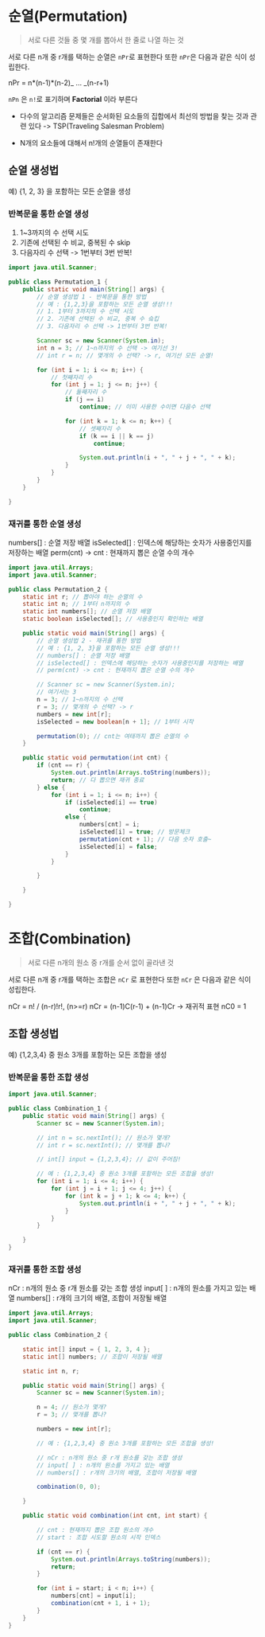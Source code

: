# 순열(Permutation)

> 서로 다른 것들 중 몇 개를 뽑아서 한 줄로 나열 하는 것

서로 다른 n개 중 r개를 택하는 순열은 `nPr`로 표현한다
또한 `nPr`은 다음과 같은 식이 성립한다.

nPr = n*(n-1)*(n-2)_ ... _(n-r+1)

`nPn` 은 `n!`로 표기하며 **Factorial** 이라 부른다

- 다수의 알고리즘 문제들은 순서화된 요소들의 집합에서 최선의 방법을 찾는 것과 관련 있다
  -> TSP(Traveling Salesman Problem)

- N개의 요소들에 대해서 n!개의 순열들이 존재한다

## 순열 생성법

예) {1, 2, 3} 을 포함하는 모든 순열을 생성

### 반복문을 통한 순열 생성

1. 1~3까지의 수 선택 시도
2. 기존에 선택된 수 비교, 중복된 수 skip
3. 다음자리 수 선택 -> 1번부터 3번 반복!

```java
import java.util.Scanner;

public class Permutation_1 {
    public static void main(String[] args) {
        // 순열 생성법 1 - 반복문을 통한 방법
        // 예 : {1,2,3}을 포함하는 모든 순열 생성!!!
        // 1. 1부터 3까지의 수 선택 시도
        // 2. 기존에 선택된 수 비교, 중복 수 슼킵
        // 3. 다음자리 수 선택 -> 1번부터 3번 반복!

        Scanner sc = new Scanner(System.in);
        int n = 3; // 1~n까지의 수 선택 -> 여기선 3!
        // int r = n; // 몇개의 수 선택? -> r, 여기선 모든 순열!

        for (int i = 1; i <= n; i++) {
            // 첫째자리 수
            for (int j = 1; j <= n; j++) {
                // 둘째자리 수
                if (j == i)
                    continue; // 이미 사용한 수이면 다음수 선택

                for (int k = 1; k <= n; k++) {
                    // 셋째자리 수
                    if (k == i || k == j)
                        continue;

                    System.out.println(i + ", " + j + ", " + k);
                }
            }
        }
    }

}

```

### 재귀를 통한 순열 생성

numbers[] : 순열 저장 배열
isSelected[] : 인덱스에 해당하는 숫자가 사용중인지를 저장하는 배열
perm(cnt) -> cnt : 현재까지 뽑은 순열 수의 개수

```java
import java.util.Arrays;
import java.util.Scanner;

public class Permutation_2 {
    static int r; // 뽑아야 하는 순열의 수
    static int n; // 1부터 n까지의 수
    static int numbers[]; // 순열 저장 배열
    static boolean isSelected[]; // 사용중인지 확인하는 배열

    public static void main(String[] args) {
        // 순열 생성법 2 - 재귀를 통한 방법
        // 예 : {1, 2, 3}을 포함하는 모든 순열 생성!!!
        // numbers[] : 순열 저장 배열
        // isSelected[] : 인덱스에 해당하는 숫자가 사용중인지를 저장하는 배열
        // perm(cnt) -> cnt : 현재까지 뽑은 순열 수의 개수

        // Scanner sc = new Scanner(System.in);
        // 여기서는 3
        n = 3; // 1~n까지의 수 선택
        r = 3; // 몇개의 수 선택? -> r
        numbers = new int[r];
        isSelected = new boolean[n + 1]; // 1부터 시작

        permutation(0); // cnt는 여태까지 뽑은 순열의 수
    }

    public static void permutation(int cnt) {
        if (cnt == r) {
            System.out.println(Arrays.toString(numbers));
            return; // 다 뽑으면 재귀 종료
        } else {
            for (int i = 1; i <= n; i++) {
                if (isSelected[i] == true)
                    continue;
                else {
                    numbers[cnt] = i;
                    isSelected[i] = true; // 방문체크
                    permutation(cnt + 1); // 다음 숫자 호출~
                    isSelected[i] = false;
                }
            }

        }

    }

}

```

# 조합(Combination)

> 서로 다른 n개의 원소 중 r개를 순서 없이 골라낸 것

서로 다른 n개 중 r개를 택하는 조합은 `nCr` 로 표현한다
또한 `nCr` 은 다음과 같은 식이 성립한다.

nCr = n! / (n-r)!r!, (n>=r)
nCr = (n-1)C(r-1) + (n-1)Cr -> 재귀적 표현
nC0 = 1

## 조합 생성법

예) {1,2,3,4} 중 원소 3개를 포함하는 모든 조합을 생성

### 반복문을 통한 조합 생성

```java
import java.util.Scanner;

public class Combination_1 {
    public static void main(String[] args) {
        Scanner sc = new Scanner(System.in);

        // int n = sc.nextInt(); // 원소가 몇개?
        // int r = sc.nextInt(); // 몇개를 뽑나?

        // int[] input = {1,2,3,4}; // 값이 주어짐!

        // 예 : {1,2,3,4} 중 원소 3개를 포함하는 모든 조합을 생성!
        for (int i = 1; i <= 4; i++) {
            for (int j = i + 1; j <= 4; j++) {
                for (int k = j + 1; k <= 4; k++) {
                    System.out.println(i + ", " + j + ", " + k);
                }
            }
        }

    }
}

```

### 재귀를 통한 조합 생성

nCr : n개의 원소 중 r개 원소를 갖는 조합 생성
input[ ] : n개의 원소를 가지고 있는 배열
numbers[] : r개의 크기의 배열, 조합이 저장될 배열

```java
import java.util.Arrays;
import java.util.Scanner;

public class Combination_2 {

    static int[] input = { 1, 2, 3, 4 };
    static int[] numbers; // 조합이 저장될 배열

    static int n, r;

    public static void main(String[] args) {
        Scanner sc = new Scanner(System.in);

        n = 4; // 원소가 몇개?
        r = 3; // 몇개를 뽑나?

        numbers = new int[r];

        // 예 : {1,2,3,4} 중 원소 3개를 포함하는 모든 조합을 생성!

        // nCr : n개의 원소 중 r개 원소를 갖는 조합 생성
        // input[ ] : n개의 원소를 가지고 있는 배열
        // numbers[] : r개의 크기의 배열, 조합이 저장될 배열

        combination(0, 0);

    }

    public static void combination(int cnt, int start) {

        // cnt : 현재까지 뽑은 조합 원소의 개수
        // start : 조합 시도할 원소의 시작 인덱스

        if (cnt == r) {
            System.out.println(Arrays.toString(numbers));
            return;
        }

        for (int i = start; i < n; i++) {
            numbers[cnt] = input[i];
            combination(cnt + 1, i + 1);
        }
    }
}

```
